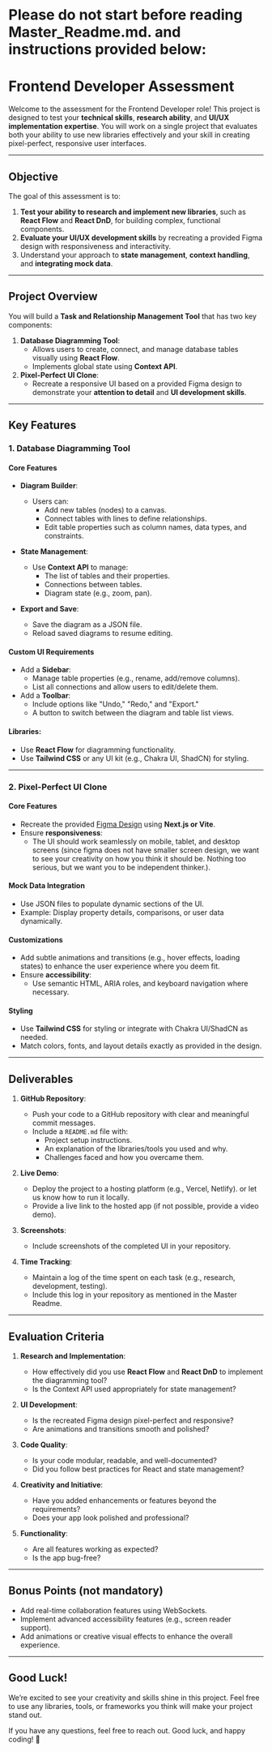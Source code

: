 # **Please do not start before reading Master_Readme.md. and instructions provided below:**


# **Frontend Developer Assessment**

Welcome to the assessment for the Frontend Developer role! This project is designed to test your **technical skills**, **research ability**, and **UI/UX implementation expertise**. You will work on a single project that evaluates both your ability to use new libraries effectively and your skill in creating pixel-perfect, responsive user interfaces.

---

## **Objective**

The goal of this assessment is to:
1. **Test your ability to research and implement new libraries**, such as **React Flow** and **React DnD**, for building complex, functional components.
2. **Evaluate your UI/UX development skills** by recreating a provided Figma design with responsiveness and interactivity.
3. Understand your approach to **state management**, **context handling**, and **integrating mock data**.

---

## **Project Overview**

You will build a **Task and Relationship Management Tool** that has two key components:
1. **Database Diagramming Tool**:
   - Allows users to create, connect, and manage database tables visually using **React Flow**.
   - Implements global state using **Context API**.
2. **Pixel-Perfect UI Clone**:
   - Recreate a responsive UI based on a provided Figma design to demonstrate your **attention to detail** and **UI development skills**.

---

## **Key Features**

### **1. Database Diagramming Tool**

#### **Core Features**
- **Diagram Builder**:
  - Users can:
    - Add new tables (nodes) to a canvas.
    - Connect tables with lines to define relationships.
    - Edit table properties such as column names, data types, and constraints.

- **State Management**:
  - Use **Context API** to manage:
    - The list of tables and their properties.
    - Connections between tables.
    - Diagram state (e.g., zoom, pan).

- **Export and Save**:
  - Save the diagram as a JSON file.
  - Reload saved diagrams to resume editing.

#### **Custom UI Requirements**
- Add a **Sidebar**:
  - Manage table properties (e.g., rename, add/remove columns).
  - List all connections and allow users to edit/delete them.
- Add a **Toolbar**:
  - Include options like "Undo," "Redo," and "Export."
  - A button to switch between the diagram and table list views.

#### **Libraries**:
- Use **React Flow** for diagramming functionality.
- Use **Tailwind CSS** or any UI kit (e.g., Chakra UI, ShadCN) for styling.

---

### **2. Pixel-Perfect UI Clone**

#### **Core Features**
- Recreate the provided [Figma Design](https://www.figma.com/proto/PpWBQopL2PrIsAhDvOxCRa/HonestValue-Main-File...) using **Next.js or Vite**.
- Ensure **responsiveness**:
  - The UI should work seamlessly on mobile, tablet, and desktop screens (since figma does not have smaller screen design, we want to see your creativity on how you think it should be. Nothing too serious, but we want you to be independent thinker.).

#### **Mock Data Integration**
- Use JSON files to populate dynamic sections of the UI.
- Example: Display property details, comparisons, or user data dynamically.

#### **Customizations**
- Add subtle animations and transitions (e.g., hover effects, loading states) to enhance the user experience where you deem fit.
- Ensure **accessibility**:
  - Use semantic HTML, ARIA roles, and keyboard navigation where necessary.

#### **Styling**
- Use **Tailwind CSS** for styling or integrate with Chakra UI/ShadCN as needed.
- Match colors, fonts, and layout details exactly as provided in the design.

---

## **Deliverables**

1. **GitHub Repository**:
   - Push your code to a GitHub repository with clear and meaningful commit messages.
   - Include a `README.md` file with:
     - Project setup instructions.
     - An explanation of the libraries/tools you used and why.
     - Challenges faced and how you overcame them.

2. **Live Demo**:
   - Deploy the project to a hosting platform (e.g., Vercel, Netlify). or let us know how to run it locally.
   - Provide a live link to the hosted app (if not possible, provide a video demo).

3. **Screenshots**:
   - Include screenshots of the completed UI in your repository.

4. **Time Tracking**:
   - Maintain a log of the time spent on each task (e.g., research, development, testing).
   - Include this log in your repository as mentioned in the Master Readme.

---

## **Evaluation Criteria**

1. **Research and Implementation**:
   - How effectively did you use **React Flow** and **React DnD** to implement the diagramming tool?
   - Is the Context API used appropriately for state management?

2. **UI Development**:
   - Is the recreated Figma design pixel-perfect and responsive?
   - Are animations and transitions smooth and polished?

3. **Code Quality**:
   - Is your code modular, readable, and well-documented?
   - Did you follow best practices for React and state management?

4. **Creativity and Initiative**:
   - Have you added enhancements or features beyond the requirements?
   - Does your app look polished and professional?

5. **Functionality**:
   - Are all features working as expected?
   - Is the app bug-free?

---

## **Bonus Points** (not mandatory)

- Add real-time collaboration features using WebSockets.
- Implement advanced accessibility features (e.g., screen reader support).
- Add animations or creative visual effects to enhance the overall experience.

---

## **Good Luck!**

We’re excited to see your creativity and skills shine in this project. Feel free to use any libraries, tools, or frameworks you think will make your project stand out.

If you have any questions, feel free to reach out. Good luck, and happy coding! 🚀
